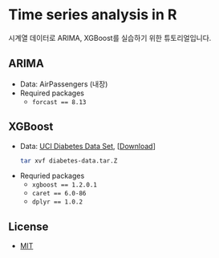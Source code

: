 # Time series analysis in R
시계열 데이터로 ARIMA, XGBoost를 실습하기 위한 튜토리얼입니다.

## ARIMA
- Data: AirPassengers (내장)
- Required packages
  - `forcast == 8.13`

## XGBoost
- Data: [UCI Diabetes Data Set](https://archive.ics.uci.edu/ml/datasets/diabetes), [[Download](https://archive.ics.uci.edu/ml/machine-learning-databases/diabetes/diabetes-data.tar.Z)]
    ```sh
    tar xvf diabetes-data.tar.Z
    ```
- Requried packages
  - `xgboost == 1.2.0.1`
  - `caret == 6.0-86`
  - `dplyr == 1.0.2`

## License
- [MIT](./LICENSE)
